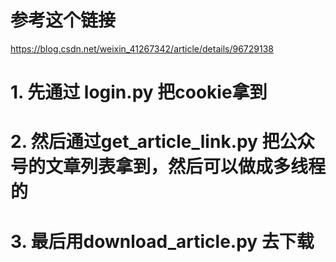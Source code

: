 # 参考这个链接
https://blog.csdn.net/weixin_41267342/article/details/96729138

#  1. 先通过 login.py 把cookie拿到

#  2. 然后通过get_article_link.py 把公众号的文章列表拿到，然后可以做成多线程的

#  3. 最后用download_article.py 去下载 

